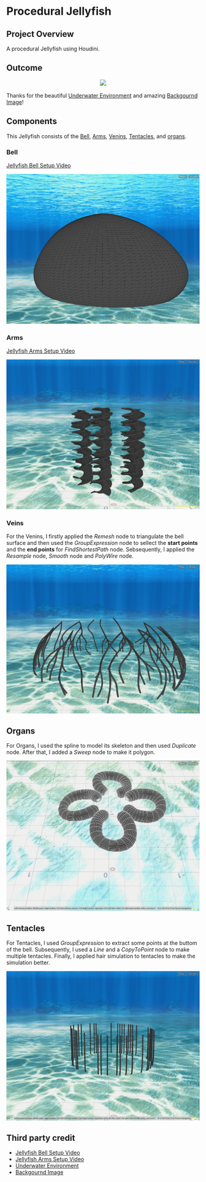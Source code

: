 # Procedural Jellyfish

## Project Overview
A procedural Jellyfish using Houdini.

## Outcome
<p align = "center">
  <img src = "/assets/jellyfish.gif"/>
</p>

Thanks for the beautiful [Underwater Environment](https://www.deviantart.com/namtaar/art/Underwater-Hdri-805776729?ga_submit_new=10%3A1563205557) and amazing [Backgournd Image](https://4kwallpapers.com/photography/underwater-sun-rays-ocean-hawaii-5k-8k-8301.html)!

## Components
This Jellyfish consists of the [Bell](#bell), [Arms](#arms), [Venins](#veins), [Tentacles](#tentacles), and [organs](#organs).

### Bell
[Jellyfish Bell Setup Video](https://www.youtube.com/watch?v=J3X8BB0yNRE)

<p align = "center">
  <img src = "/assets/bell.png"/>
</p>

### Arms
[Jellyfish Arms Setup Video](https://www.youtube.com/watch?v=A_oNXqx8XH4)

<p align = "center">
  <img src = "/assets/arms.png"/>
</p>

### Veins
For the Venins, I firstly applied the *Remesh* node to triangulate the bell surface and then used the *GroupExpression* node to sellect the **start points** and the **end points** for *FindShortestPath* node. Sebsequently, I applied the *Resample* node, *Smooth* node and *PolyWire* node. 
<p align = "center">
  <img src = "/assets/venis.png"/>
</p>

## Organs
For Organs, I used the spline to model its skeleton and then used *Duplicate* node. After that, I added a *Sweep* node to make it polygon. 

<p align = "center">
  <img src = "/assets/Organs.png"/>
</p>

## Tentacles
For Tentacles, I used *GroupExpression* to extract some points at the buttom of the bell. Subsequently, I used a *Line* and a *CopyToPoint* node to make multiple tentacles. Finally, I applied hair simulation to tentacles to make the simulation better. 
<p align = "center">
  <img src = "/assets/tentacle.png"/>
</p>

## Third party credit
- [Jellyfish Bell Setup Video](https://www.youtube.com/watch?v=J3X8BB0yNRE)
- [Jellyfish Arms Setup Video](https://www.youtube.com/watch?v=A_oNXqx8XH4)
- [Underwater Environment](https://www.deviantart.com/namtaar/art/Underwater-Hdri-805776729?ga_submit_new=10%3A1563205557)
- [Backgournd Image](https://4kwallpapers.com/photography/underwater-sun-rays-ocean-hawaii-5k-8k-8301.html)

